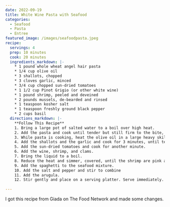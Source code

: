```yaml
---
date: 2022-09-19
title: White Wine Pasta with Seafood
categories:
  - Seafood
  - Pasta
  - Entree
featured_image: /images/seafoodpasta.jpeg
recipe:
  servings: 4
  prep: 10 minutes
  cook: 20 minutes
  ingredients_markdown: |-
    * 1 pound whole wheat angel hair pasta
    * 1/4 cup olive oil
    * 3 shallots, chopped
    * 3 cloves garlic, minced
    * 3/4 cup chopped sun-dried tomatoes
    * 1 1/2 cup Pinot Grigio (or other white wine)
    * 1 pound shrimp, peeled and deveined
    * 2 pounds mussels, de-bearded and rinsed
    * 1 teaspoon kosher salt
    * 1 teaspoon freshly ground black pepper
    * 2 cups basil
  directions_markdown: |-
    **Follow This Recipe**
    1. Bring a large pot of salted water to a boil over high heat. 
    2. Add the pasta and cook until tender but still firm to the bite, stirring occasionally, about 8 to 10 minutes. Drain pasta.
    3. While pasta is cooking, heat the olive oil in a large heavy skillet over medium heat.
    4. Add the shallots and the garlic and cook for 3 minutes, until tender but not brown.
    5. Add the sun-dried tomatoes and cook for another minute.
    6. Add the wine, shrimp, and clams. 
    7. Bring the liquid to a boil.
    8. Reduce the heat and simmer, covered, until the shrimp are pink and the clams have opened, about 7 minutes.
    9. Add the spaghetti to the seafood mixture. 
    10. Add the salt and pepper and stir to combine
    11. Add the arugula. 
    12. Stir gently and place on a serving platter. Serve immediately.
    
---
```

I got this recipe from Giada on The Food Network and made some changes.  